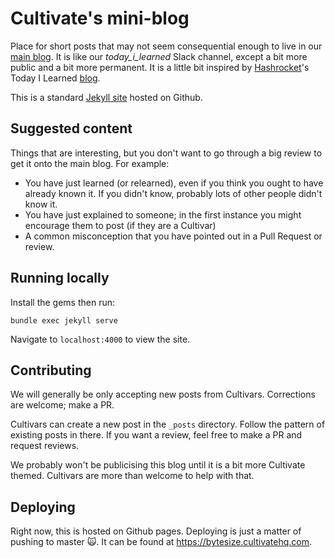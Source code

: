 # Cultivate's mini-blog

Place for short posts that may not seem consequential enough to live in our [main blog](https://cultivatehq.com/posts/index.html). It is like our *today_i_learned* Slack channel, except a bit more public and a bit more permanent. It is a little bit inspired by [Hashrocket](https://hashrocket.com)'s Today I Learned [blog](https://til.hashrocket.com).

This is a standard [Jekyll site](https://jekyllrb.com) hosted on Github.

## Suggested content

Things that are interesting, but you don't want to go through a big review to get it onto the main blog. For example:

* You have just learned (or relearned), even if you think you ought to have already known it. If you didn't know, probably lots of other people didn't know it.
* You have just explained to someone; in the first instance you might encourage them to post (if they are a Cultivar)
* A common misconception that you have pointed out in a Pull Request or review.

## Running locally

Install the gems then run:

```
bundle exec jekyll serve
```

Navigate to `localhost:4000` to view the site.

## Contributing

We will generally be only accepting new posts from Cultivars. Corrections are welcome; make a PR.

Cultivars can create a new post in the `_posts` directory. Follow the pattern of existing posts in there. If you want a review, feel free to make a PR and request reviews.

We probably won't be publicising this blog until it is a bit more Cultivate themed. Cultivars are more than welcome to help with that.

## Deploying

Right now, this is hosted on Github pages. Deploying is just a matter of pushing to master 🙀. It can be found at https://bytesize.cultivatehq.com.
